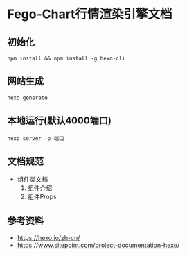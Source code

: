 # Fego-Chart行情渲染引擎文档

## 初始化
```
npm install && npm install -g hexo-cli
```

## 网站生成
```
hexo generate
```

## 本地运行(默认4000端口)
```
hexo server -p 端口
```

## 文档规范
+ 组件类文档
	1. 组件介绍
	2. 组件Props

## 参考资料
+ https://hexo.io/zh-cn/
+ https://www.sitepoint.com/project-documentation-hexo/